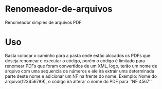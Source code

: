 # Renomeador-de-arquivos
Renomeador simples de arquivos PDF

# Uso
Basta colocar o caminho para a pasta onde estão alocados os PDFs que deseja renomear e executar o código, porém o código é limitado para renomear PDFs que foram convertidos de um XML, logo, terão um nome de arquivo com uma sequencia de números e ele irá extrair uma determinada parte deste nome e adicionar um NF na frente do nome. Exemplo: Nome do arquivo(123456789), o código irá alterar o nome do PDF para ''NF 4567''.
